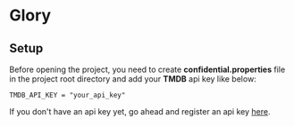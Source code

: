 
# Glory

## Setup

Before opening the project, you need to create **confidential.properties** file in the project root directory and add your **TMDB** api key like below:
```
TMDB_API_KEY = "your_api_key"
```

If you don't have an api key yet, go ahead and register an api key [here](https://www.themoviedb.org).